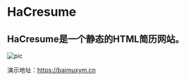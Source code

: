 # HaCresume
## HaCresume是一个静态的HTML简历网站。

![pic](https://images-1253198264.cos.ap-guangzhou.myqcloud.com/image-20201011214916243.png)

演示地址：https://baimuxym.cn





